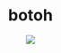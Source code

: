 <div align=center>
 <h1>botoh</h1>
 <img src="https://cdn.7tv.app/emote/62150028180be49d725bf885/4x.webp" />
</div>


